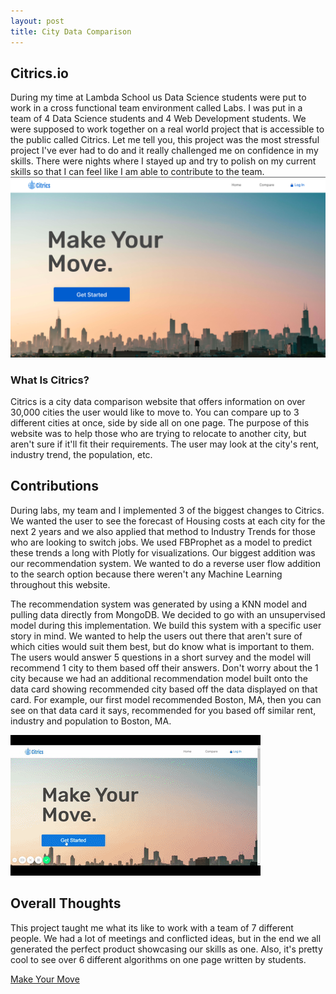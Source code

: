 ```yaml
---
layout: post
title: City Data Comparison
---
```


## Citrics.io
During my time at Lambda School us Data Science students were put to work in a cross functional team environment called Labs. I was put in a team of 4 Data Science students and 4 Web Development students. We were supposed to work together on a real world project that is accessible to the public called Citrics. Let me tell you, this project was the most stressful project I've ever had to do and it really challenged me on confidence in my skills. There were nights where I stayed up and try to polish on my current skills so that I can feel like I am able to contribute to the team. 
![enter image description here](https://raw.githubusercontent.com/hyamynl619/hyamynl619.github.io/master/img/Screen%20Shot%202020-05-20%20at%2012.51.10%20PM.png)
### What Is Citrics?
Citrics is a city data comparison website that offers information on over 30,000 cities the user would like to move to. You can compare up to 3 different cities at once, side by side all on one page. The purpose of this website was to help those who are trying to relocate to another city, but aren't sure if it'll fit their requirements.  The user may look at the city's rent, industry trend, the population, etc. 


## Contributions
During labs, my team and I implemented 3 of the biggest changes to Citrics. We wanted the user to see the forecast of Housing costs at each city for the next 2 years and we also applied that method to Industry Trends for those who are looking to switch jobs. We used FBProphet as a model to predict these trends a long with Plotly for visualizations. Our biggest addition was our recommendation system. We wanted to do a reverse user flow addition to the search option because there weren't any Machine Learning throughout this website. 

The recommendation system was generated by using a KNN model and pulling data directly from MongoDB. We decided to go with an unsupervised model during this implementation. We build this system with a specific user story in mind. We wanted to help the users out there that aren't sure of which cities would suit them best, but do know what is important to them. The users would answer 5 questions in a short survey and the model will recommend 1 city to them based off their answers. Don't worry about the 1 city because we had an additional recommendation model built onto the data card showing recommended city based off the data displayed on that card. For example, our first model recommended Boston, MA, then you can see on that data card it says, recommended for you based off similar rent, industry and population to Boston, MA. 

![enter image description here](https://raw.githubusercontent.com/hyamynl619/hyamynl619.github.io/master/img/ezgif.com-video-to-gif%20%289%29.gif)


## Overall Thoughts
This project taught me what its like to work with a team of 7 different people. We had a lot of meetings and conflicted ideas, but in the end we all generated the perfect product showcasing our skills as one.  Also, it's pretty cool to see over 6 different algorithms on one page written by students. 


 [Make Your Move](https://citrics.vercel.app/)
